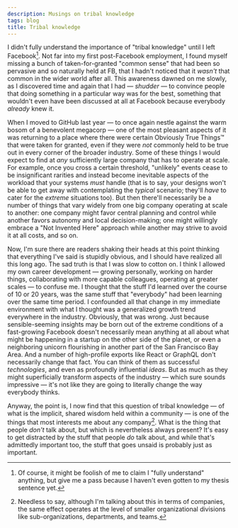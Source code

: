 ```yaml
---
description: Musings on tribal knowledge
tags: blog
title: Tribal knowledge
---
```


I didn't fully understand the importance of "tribal knowledge" until I left Facebook[^fully]. Not far into my first post-Facebook employment, I found myself missing a bunch of taken-for-granted "common sense" that had been so pervasive and so naturally held at FB, that I hadn't noticed that it _wasn't_ that common in the wider world after all. This awareness dawned on me slowly, as I discovered time and again that I had — _shudder_ — to convince people that doing something in a particular way was for the best, something that wouldn't even have been discussed at all at Facebook because everybody _already_ knew it.

When I moved to GitHub last year — to once again nestle against the warm bosom of a benevolent megacorp — one of the most pleasant aspects of it was returning to a place where there were certain Obviously True Things™ that were taken for granted, even if they were _not_ commonly held to be true out in every corner of the broader industry. Some of these things I would expect to find at _any_ sufficiently large company that has to operate at scale. For example, once you cross a certain threshold, "unlikely" events cease to be insignificant rarities and instead become inevitable aspects of the workload that your systems _must_ handle (that is to say, your designs won't be able to get away with contemplating the _typical_ scenario; they'll _have_ to cater for the _extreme_ situations too). But then there'll necessarily be a number of things that vary widely from one big company operating at scale to another: one company might favor central planning and control while another favors autonomy and local decision-making; one might willingly embrace a "Not Invented Here" approach while another may strive to avoid it at all costs, and so on.

Now, I'm sure there are readers shaking their heads at this point thinking that everything I've said is stupidly obvious, and I should have realized all this long ago. The sad truth is that I was slow to cotton on. I think I allowed my own career development — growing personally, working on harder things, collaborating with more capable colleagues, operating at greater scales — to confuse me. I thought that the stuff I'd learned over the course of 10 or 20 years, was the same stuff that "everybody" had been learning over the same time period. I confounded all that change in my immediate environment with what I thought was a generalized growth trend everywhere in the industry. Obviously, that was wrong. Just because sensible-seeming insights may be born out of the extreme conditions of a fast-growing Facebook doesn't necessarily mean anything at all about what might be happening in a startup on the other side of the planet, or even a neighboring unicorn flourishing in another part of the San Francisco Bay Area. And a number of high-profile exports like React or GraphQL don't necessarily change that fact. You can think of them as successful _technologies_, and even as profoundly influential _ideas_. But as much as they might superficially transform aspects of the industry — which sure sounds impressive — it's not like they are going to literally change the way everybody thinks.

Anyway, the point is, I now find that this question of tribal knowledge — of what is the implicit, shared wisdom held within a community — is one of the things that most interests me about any company[^team]. What is the thing that people _don't_ talk about, but which is nevertheless always present? It's easy to get distracted by the stuff that people _do_ talk about, and while that's admittedly important too, the stuff that goes unsaid is probably just as important.

[^fully]: Of course, it might be foolish of me to claim I "fully understand" anything, but give me a pass because I haven't even gotten to my thesis sentence yet.
[^team]: Needless to say, although I'm talking about this in terms of companies, the same effect operates at the level of smaller organizational divisions like sub-organizations, departments, and teams.
